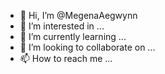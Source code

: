 - 👋 Hi, I’m @MegenaAegwynn
- 👀 I’m interested in ...
- 🌱 I’m currently learning ...
- 💞️ I’m looking to collaborate on ...
- 📫 How to reach me ...

<!---
MegenaAegwynn/MegenaAegwynn is a ✨ special ✨ repository because its `README.md` (this file) appears on your GitHub profile.
You can click the Preview link to take a look at your changes.
--->
